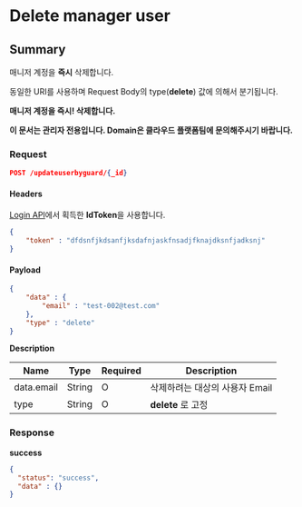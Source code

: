 # Delete manager user

## Summary

매니저 계정을 **즉시** 삭제합니다.

동일한 URI를 사용하며 Request Body의 type(**delete**) 값에 의해서 분기됩니다.

**매니저 계정을 즉시! 삭제합니다.**

**이 문서는 관리자 전용입니다. Domain은 클라우드 플랫폼팀에 문의해주시기 바랍니다.**

### Request

```JSON
POST /updateuserbyguard/{_id}
```

#### Headers

[Login API](./auth.md)에서 획득한 **IdToken**을 사용합니다.

```JSON
{
    "token" : "dfdsnfjkdsanfjksdafnjaskfnsadjfknajdksnfjadksnj"
}
```

#### Payload

```JSON
{
    "data" : {
        "email" : "test-002@test.com"
    },
    "type" : "delete"
}
```

**Description**

| Name | Type | Required | Description |
| --- | --- | --- | --- |
| data.email | String | O | 삭제하려는 대상의 사용자 Email |
| type | String | O | **delete** 로 고정 |
### Response

**success**

```JSON
{
  "status": "success",
  "data" : {}
}
```